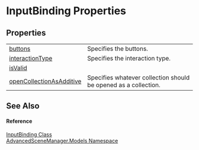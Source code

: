 # InputBinding Properties




## Properties
<table>
<tr>
<td><a href="P_AdvancedSceneManager_Models_InputBinding_buttons">buttons</a></td>
<td>Specifies the buttons.</td></tr>
<tr>
<td><a href="P_AdvancedSceneManager_Models_InputBinding_interactionType">interactionType</a></td>
<td>Specifies the interaction type.</td></tr>
<tr>
<td><a href="P_AdvancedSceneManager_Models_InputBinding_isValid">isValid</a></td>
<td> </td></tr>
<tr>
<td><a href="P_AdvancedSceneManager_Models_InputBinding_openCollectionAsAdditive">openCollectionAsAdditive</a></td>
<td>Specifies whatever collection should be opened as a collection.</td></tr>
</table>

## See Also


#### Reference
<a href="T_AdvancedSceneManager_Models_InputBinding">InputBinding Class</a>  
<a href="N_AdvancedSceneManager_Models">AdvancedSceneManager.Models Namespace</a>  
